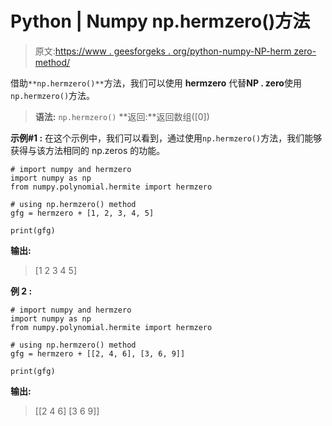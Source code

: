 # Python | Numpy np.hermzero()方法

> 原文:[https://www . geesforgeks . org/python-numpy-NP-herm zero-method/](https://www.geeksforgeeks.org/python-numpy-np-hermzero-method/)

借助`**np.hermzero()**`方法，我们可以使用 **hermzero** 代替**NP . zero**使用`np.hermzero()`方法。

> **语法:** `np.hermzero()`
> **返回:**返回数组([0])

**示例#1 :**
在这个示例中，我们可以看到，通过使用`np.hermzero()`方法，我们能够获得与该方法相同的 np.zeros 的功能。

```
# import numpy and hermzero
import numpy as np
from numpy.polynomial.hermite import hermzero

# using np.hermzero() method
gfg = hermzero + [1, 2, 3, 4, 5]

print(gfg)
```

**输出:**

> [1 2 3 4 5]

**例 2 :**

```
# import numpy and hermzero
import numpy as np
from numpy.polynomial.hermite import hermzero

# using np.hermzero() method
gfg = hermzero + [[2, 4, 6], [3, 6, 9]]

print(gfg)
```

**输出:**

> [[2 4 6]
> [3 6 9]]